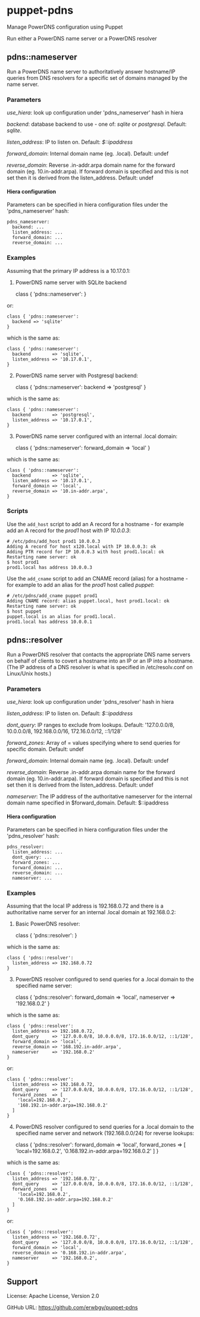 # puppet-pdns

Manage PowerDNS configuration using Puppet

Run either a PowerDNS name server or a PowerDNS resolver

## pdns::nameserver

Run a PowerDNS name server to authoritatively answer hostname/IP queries from DNS
resolvers for a specific set of domains managed by the name server.

### Parameters

*use_hiera*: look up configuration under 'pdns_nameserver' hash in hiera

*backend*: database backend to use - one of: _sqlite_ or _postgresql_. Default: _sqlite_.

*listen_address*: IP to listen on. Default: _$::ipaddress_

*forward_domain*: Internal domain name (eg. .local). Default: undef

*reverse_domain*: Reverse .in-addr.arpa domain name for the forward domain (eg.
10.in-addr.arpa).  If forward domain is specified and this is not set then it
is derived from the listen_address.  Default: undef

#### Hiera configuration

Parameters can be specified in hiera configuration files under the
'pdns_nameserver' hash:

    pdns_nameserver:
      backend: ...
      listen_address: ...
      forward_domain: ...
      reverse_domain: ...

### Examples

Assuming that the primary IP address is a 10.17.0.1:

1) PowerDNS name server with SQLite backend

    class { 'pdns::nameserver': }

or:

    class { 'pdns::nameserver':
      backend => 'sqlite'
    }

which is the same as:

    class { 'pdns::nameserver':
      backend        => 'sqlite',
      listen_address => '10.17.0.1',
    }

2) PowerDNS name server with Postgresql backend:

    class { 'pdns::nameserver':
      backend => 'postgresql'
    }

which is the same as:

    class { 'pdns::nameserver':
      backend        => 'postgresql',
      listen_address => '10.17.0.1',
    }

3) PowerDNS name server configured with an internal .local domain:

    class { 'pdns::nameserver':
      forward_domain => 'local'
    }

which is the same as:

    class { 'pdns::nameserver':
      backend        => 'sqlite',
      listen_address => '10.17.0.1',
      forward_domain => 'local',
      reverse_domain => '10.in-addr.arpa',
    }

### Scripts

Use the `add_host` script to add an A record for a hostname - for example add
an A record for the _prod1_ host with IP _10.0.0.3_:

    # /etc/pdns/add_host prod1 10.0.0.3
    Adding A record for host x120.local with IP 10.0.0.3: ok
    Adding PTR record for IP 10.0.0.3 with host prod1.local: ok
    Restarting name server: ok
    $ host prod1
    prod1.local has address 10.0.0.3

Use the `add_cname` script to add an CNAME record (alias) for a hostname - for
example to add an alias for the _prod1_ host called _puppet_:

    # /etc/pdns/add_cname puppet prod1
    Adding CNAME record: alias puppet.local, host prod1.local: ok
    Restarting name server: ok
    $ host puppet
    puppet.local is an alias for prod1.local.
    prod1.local has address 10.0.0.1

## pdns::resolver

Run a PowerDNS resolver that contacts the appropriate DNS name servers on
behalf of clients to covert a hostname into an IP or an IP into a hostname.
(The IP address of a DNS resolver is what is specified in /etc/resolv.conf on
Linux/Unix hosts.)

### Parameters

*use_hiera*: look up configuration under 'pdns_resolver' hash in hiera

*listen_address*: IP to listen on. Default: _$::ipaddress_

*dont_query*: IP ranges to exclude from lookups. Default: '127.0.0.0/8, 10.0.0.0/8, 192.168.0.0/16, 172.16.0.0/12, ::1/128'

*forward_zones*: Array of <domain>=<name server IP> values specifying where to
send queries for specific domain.  Default: undef

*forward_domain*: Internal domain name (eg. .local). Default: undef

*reverse_domain*: Reverse .in-addr.arpa domain name for the forward domain (eg.
10.in-addr.arpa).  If forward domain is specified and this is not set then it
is derived from the listen_address.  Default: undef

*nameserver*: The IP address of the authoritative nameserver for the internal
domain name specified in $forward_domain.  Default: $::ipaddress

#### Hiera configuration

Parameters can be specified in hiera configuration files under the
'pdns_resolver' hash:

    pdns_resolver:
      listen_address: ...
      dont_query: ...
      forward_zones: ...
      forward_domain: ...
      reverse_domain: ...
      nameserver: ...

### Examples

Assuming that the local IP address is 192.168.0.72 and there is a authoritative
name server for an internal .local domain at 192.168.0.2:

1) Basic PowerDNS resolver:

    class { 'pdns::resolver': }

which is the same as:

    class { 'pdns::resolver':
      listen_address => 192.168.0.72
    }

3) PowerDNS resolver configured to send queries for a .local domain to the
specified name server:

    class { 'pdns::resolver':
      forward_domain => 'local',
      nameserver     => '192.168.0.2'
    }

which is the same as:

    class { 'pdns::resolver':
      listen_address => 192.168.0.72,
      dont_query     => '127.0.0.0/8, 10.0.0.0/8, 172.16.0.0/12, ::1/128',
      forward_domain => 'local',
      reverse_domain => '168.192.in-addr.arpa',
      nameserver     => '192.168.0.2'
    }

or:

    class { 'pdns::resolver':
      listen_address => 192.168.0.72,
      dont_query     => '127.0.0.0/8, 10.0.0.0/8, 172.16.0.0/12, ::1/128',
      forward_zones  => [
        'local=192.168.0.2',
        '168.192.in-addr.arpa=192.168.0.2'
      ]
    }

4) PowerDNS resolver configured to send queries for a .local domain to the
specified name server and network (192.168.0.0/24) for reverse lookups:

    class { 'pdns::resolver':
      forward_domain => 'local',
      forward_zones  => [
        'local=192.168.0.2',
        '0.168.192.in-addr.arpa=192.168.0.2'
      ]
    }

which is the same as:

    class { 'pdns::resolver':
      listen_address => '192.168.0.72',
      dont_query     => '127.0.0.0/8, 10.0.0.0/8, 172.16.0.0/12, ::1/128',
      forward_zones  => [
        'local=192.168.0.2',
        '0.168.192.in-addr.arpa=192.168.0.2'
      ]
    }

or:

    class { 'pdns::resolver':
      listen_address => '192.168.0.72',
      dont_query     => '127.0.0.0/8, 10.0.0.0/8, 172.16.0.0/12, ::1/128',
      forward_domain => 'local',
      reverse_domain => '0.168.192.in-addr.arpa',
      nameserver     => '192.168.0.2',
    }

## Support

License: Apache License, Version 2.0

GitHub URL: https://github.com/erwbgy/puppet-pdns
